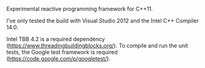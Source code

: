 Experimental reactive programming framework for C++11.

I've only tested the build with Visual Studio 2012 and the Intel C++ Compiler 14.0.

Intel TBB 4.2 is a required dependency (https://www.threadingbuildingblocks.org/).
To compile and run the unit tests, the Google test framework is required (https://code.google.com/p/googletest/).
